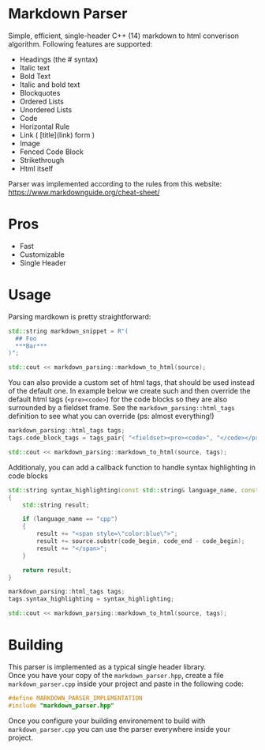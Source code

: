 # Markdown Parser

Simple, efficient, single-header C++ (14) markdown to html converison algorithm. Following features are supported:

- Headings (the # syntax)
- Italic text
- Bold Text
- Italic and bold text
- Blockquotes
- Ordered Lists
- Unordered Lists
- Code
- Horizontal Rule
- Link ( \[title](link) form )
- Image
- Fenced Code Block
- Strikethrough
- Html itself

Parser was implemented according to the rules from this website: <https://www.markdownguide.org/cheat-sheet/>

# Pros
- Fast
- Customizable
- Single Header

# Usage

Parsing mardkown is pretty straightforward: 
```cpp
std::string markdown_snippet = R"(
  ## Foo
  ***Bar***
)";

std::cout << markdown_parsing::markdown_to_html(source);
```
You can also provide a custom set of html tags, that should be used instead of the default one.
In example below we create such and then override the default html tags (``<pre><code>``) for the code blocks so they are also surrounded by a fieldset frame.
See the ``markdown_parsing::html_tags`` definition to see what you can override (ps: almost everything!)
```cpp
markdown_parsing::html_tags tags;
tags.code_block_tags = tags_pair{ "<fieldset><pre><code>", "</code></pre></fieldset>" };

std::cout << markdown_parsing::markdown_to_html(source, tags);
```
Additionaly, you can add a callback function to handle syntax highlighting in code blocks
```cpp
std::string syntax_highlighting(const std::string& language_name, const std::string& source, size_t code_begin, size_t code_end)
{
	std::string result;

	if (language_name == "cpp")
	{
		result += "<span style=\"color:blue\">";
		result += source.substr(code_begin, code_end - code_begin);
		result += "</span>";
	}

	return result;
}

markdown_parsing::html_tags tags;
tags.syntax_highlighting = syntax_highlighting;

std::cout << markdown_parsing::markdown_to_html(source, tags);
```

# Building
This parser is implemented as a typical single header library.  
Once you have your copy of the ``markdown_parser.hpp``, create a file ``markdown_parser.cpp`` inside your project and paste in the following code:
```cpp
#define MARKDOWN_PARSER_IMPLEMENTATION
#include "markdown_parser.hpp"
```
Once you configure your building environement to build with ``markdown_parser.cpp`` you can use the parser everywhere inside your project.
